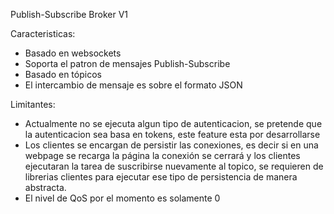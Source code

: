 Publish-Subscribe Broker V1

Caracteristicas:
* Basado en websockets
* Soporta el patron de mensajes Publish-Subscribe
* Basado en tópicos
* El intercambio de mensaje es sobre el formato JSON



Limitantes:
* Actualmente no se ejecuta algun tipo de autenticacion, se pretende que la autenticacion sea basa en tokens, este feature esta por desarrollarse
* Los clientes se encargan de persistir las conexiones, es decir si en una webpage se recarga la página la conexión se cerrará y los clientes ejecutaran la tarea de suscribirse nuevamente al topico, se requieren de librerias clientes para ejecutar ese tipo de persistencia de manera abstracta.
* El nivel de QoS por el momento es solamente 0
